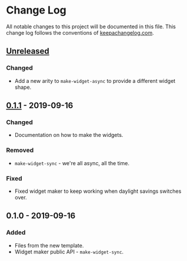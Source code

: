 # Change Log
All notable changes to this project will be documented in this file. This change log follows the conventions of [keepachangelog.com](http://keepachangelog.com/).

## [Unreleased]
### Changed
- Add a new arity to `make-widget-async` to provide a different widget shape.

## [0.1.1] - 2019-09-16
### Changed
- Documentation on how to make the widgets.

### Removed
- `make-widget-sync` - we're all async, all the time.

### Fixed
- Fixed widget maker to keep working when daylight savings switches over.

## 0.1.0 - 2019-09-16
### Added
- Files from the new template.
- Widget maker public API - `make-widget-sync`.

[Unreleased]: https://github.com/your-name/hw1/compare/0.1.1...HEAD
[0.1.1]: https://github.com/your-name/hw1/compare/0.1.0...0.1.1
